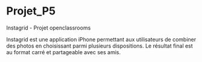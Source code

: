 # Projet_P5
Instagrid - Projet openclassrooms

Instagrid est une application iPhone permettant aux utilisateurs de combiner des photos en
choisissant parmi plusieurs dispositions. Le résultat final est au format carré et partageable
avec ses amis.
